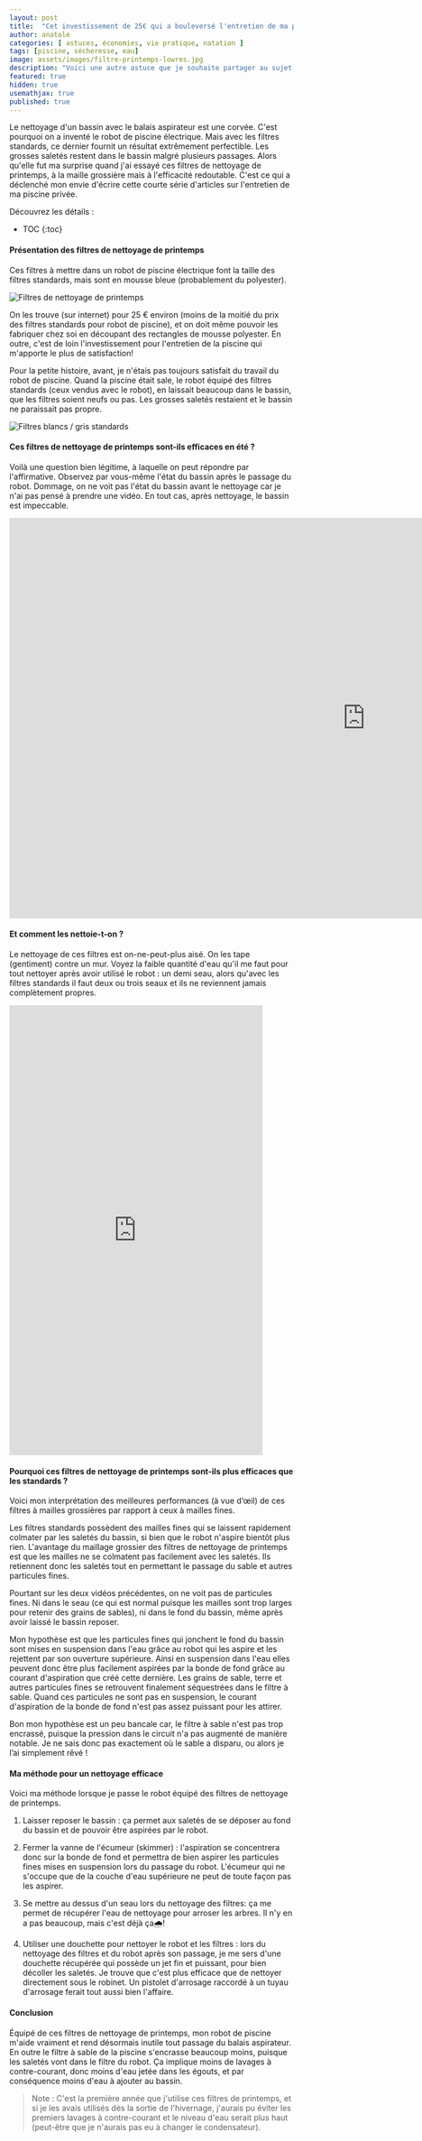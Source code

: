 ```yaml
---
layout: post
title:  "Cet investissement de 25€ qui a bouleversé l'entretien de ma piscine"
author: anatole
categories: [ astuces, économies, vie pratique, natation ]
tags: [piscine, sécheresse, eau]
image: assets/images/filtre-printemps-lowres.jpg
description: "Voici une autre astuce que je souhaite partager au sujet d'un filtre pour robot de piscine, pas cher et pourtant si efficace."
featured: true
hidden: true
usemathjax: true
published: true
---
```


Le nettoyage d'un bassin avec le balais aspirateur est une corvée. C'est pourquoi on a inventé le robot de piscine électrique. Mais avec les filtres standards, ce dernier fournit un résultat extrêmement perfectible. Les grosses saletés restent dans le bassin malgré plusieurs passages. Alors qu'elle fut ma surprise quand j'ai essayé ces filtres de nettoyage de printemps, à la maille grossière mais à l'efficacité redoutable. C'est ce qui a déclenché mon envie d'écrire cette courte série d'articles sur l'entretien de ma piscine privée. 


Découvrez les détails :

* TOC
{:toc}

#### Présentation des filtres de nettoyage de printemps

Ces filtres à mettre dans un robot de piscine électrique font la taille des filtres standards, mais sont en mousse bleue (probablement du polyester).

![Filtres de nettoyage de printemps](/assets/images/filtres-printemps.jpg "Filtres de nettoyage de printemps en mousse de polyesther bleue")

On les trouve (sur internet) pour 25 € environ (moins de la moitié du prix des filtres standards pour robot de piscine), et on doit même pouvoir les fabriquer chez soi en découpant des rectangles de mousse polyester. En outre, c'est de loin l'investissement pour l'entretien de la piscine qui m'apporte le plus de satisfaction!

Pour la petite histoire, avant, je n'étais pas toujours satisfait du travail du robot de piscine. Quand la piscine était sale, le robot équipé des filtres standards (ceux vendus avec le robot), en laissait beaucoup dans le bassin, que les filtres soient neufs ou pas. Les grosses saletés restaient et le bassin ne paraissait pas propre.

![Filtres blancs / gris standards](/assets/images/filtres-standards.jpg "Filtres blancs / gris standards")


#### Ces filtres de nettoyage de printemps sont-ils efficaces en été ?

Voilà une question bien légitime, à laquelle on peut répondre par l'affirmative. Observez par vous-même l'état du bassin après le passage du robot. Dommage, on ne voit pas l'état du bassin avant le nettoyage car je n'ai pas pensé à prendre une vidéo. En tout cas, après nettoyage, le bassin est impeccable.

<iframe width="1262" height="710" src="https://www.youtube.com/embed/d8FUlWoAQL4" title="État de la piscine après nettoyage à l'aide d'un filtre de nettoyage de printemps" frameborder="0" allow="accelerometer; autoplay; clipboard-write; encrypted-media; gyroscope; picture-in-picture" allowfullscreen></iframe> 

#### Et comment les nettoie-t-on ?

Le nettoyage de ces filtres est on-ne-peut-plus aisé. On les tape (gentiment) contre un mur. Voyez la faible quantité d'eau qu'il me faut pour tout nettoyer après avoir utilisé le robot : un demi seau, alors qu'avec les filtres standards il faut deux ou trois seaux et ils ne reviennent jamais complètement propres.
  
  <iframe width="449" height="798" src="https://www.youtube.com/embed/An5za0NnCfM" title="À peine un demi seau pour nettoyer les filtres de nettoyage de printemps d'un robot de piscine" frameborder="0" allow="accelerometer; autoplay; clipboard-write; encrypted-media; gyroscope; picture-in-picture" allowfullscreen></iframe>

#### Pourquoi ces filtres de nettoyage de printemps sont-ils plus efficaces que les standards ?

Voici mon interprétation des meilleures performances (à vue d’œil) de ces filtres à mailles grossières par rapport à ceux à mailles fines.

Les filtres standards possèdent des mailles fines qui se laissent rapidement colmater par les saletés du bassin, si bien que le robot n'aspire bientôt plus rien. L'avantage du maillage grossier des filtres de nettoyage de printemps est que les mailles ne se colmatent pas facilement avec les saletés. Ils retiennent donc les saletés tout en permettant le passage du sable et autres particules fines.

Pourtant sur les deux vidéos précédentes, on ne voit pas de particules fines. Ni dans le seau (ce qui est normal puisque les mailles sont trop larges pour retenir des grains de sables), ni dans le fond du bassin, même après avoir laissé le bassin reposer. 

Mon hypothèse est que les particules fines qui jonchent le fond du bassin sont mises en suspension dans l'eau grâce au robot qui les aspire et les rejettent par son ouverture supérieure. Ainsi en suspension dans l'eau elles peuvent donc être plus facilement aspirées par la bonde de fond grâce au courant d'aspiration que créé cette dernière. Les grains de sable, terre et autres particules fines se retrouvent finalement séquestrées dans le filtre à sable. Quand ces particules ne sont pas en suspension, le courant d'aspiration de la bonde de fond n'est pas assez puissant pour les attirer. 

Bon mon hypothèse est un peu bancale car, le filtre à sable n'est pas trop encrassé, puisque la pression dans le circuit n'a pas augmenté de manière notable. Je ne sais donc pas exactement où le sable a disparu, ou alors je l’ai simplement rêvé !

#### Ma méthode pour un nettoyage efficace

Voici ma méthode lorsque je passe le robot équipé des filtres de nettoyage de printemps. 

1. Laisser reposer le bassin : ça permet aux saletés de se déposer au fond du bassin et de pouvoir être aspirées par le robot.

2. Fermer la vanne de l'écumeur (skimmer) : l'aspiration se concentrera donc sur la bonde de fond et permettra de bien aspirer les particules fines mises en suspension lors du passage du robot. L'écumeur qui ne s'occupe que de la couche d'eau supérieure ne peut de toute façon pas les aspirer.

3. Se mettre au dessus d'un seau lors du nettoyage des filtres: ça me permet de récupérer l'eau de nettoyage pour arroser les arbres. Il n'y en a pas beaucoup, mais c'est déjà ça🌧️!

4. Utiliser une douchette pour nettoyer le robot et les filtres : lors du nettoyage des filtres et du robot après son passage, je me sers d'une douchette récupérée qui possède un jet fin et puissant, pour bien décoller les saletés. Je trouve que c'est plus efficace que de nettoyer directement sous le robinet. Un pistolet d'arrosage raccordé à un tuyau d'arrosage ferait tout aussi bien l'affaire.


#### Conclusion

Équipé de ces filtres de nettoyage de printemps, mon robot de piscine m'aide vraiment et rend désormais inutile tout passage du balais aspirateur. En outre le filtre à sable de la piscine s'encrasse beaucoup moins, puisque les saletés vont dans le filtre du robot. Ça implique moins de lavages à contre-courant, donc moins d'eau jetée dans les égouts, et par conséquence moins d'eau à ajouter au bassin. 

> Note : C'est la première année que j'utilise ces filtres de printemps, et si je les avais utilisés dès la sortie de l'hivernage, j'aurais pu éviter les premiers lavages à contre-courant et le niveau d'eau serait plus haut (peut-être que je n'aurais pas eu à changer le condensateur). 

